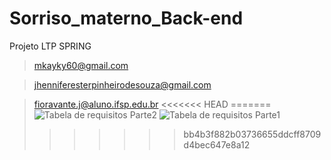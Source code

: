 # Sorriso_materno_Back-end
Projeto LTP SPRING
>mkayky60@gmail.com


>jhenniferesterpinheirodesouza@gmail.com



>fioravante.j@aluno.ifsp.edu.br
<<<<<<< HEAD
=======
![Tabela de requisitos Parte2](https://github.com/muringah/Sorriso_materno_Back-end/assets/141445612/c3c98a98-5dad-4d68-918a-3da3d6924837)
![Tabela de requisitos Parte1](https://github.com/muringah/Sorriso_materno_Back-end/assets/141445612/d0142ec4-6b72-4428-85a5-ca6d11d445b3)
>>>>>>> bb4b3f882b03736655ddcff8709d4bec647e8a12
